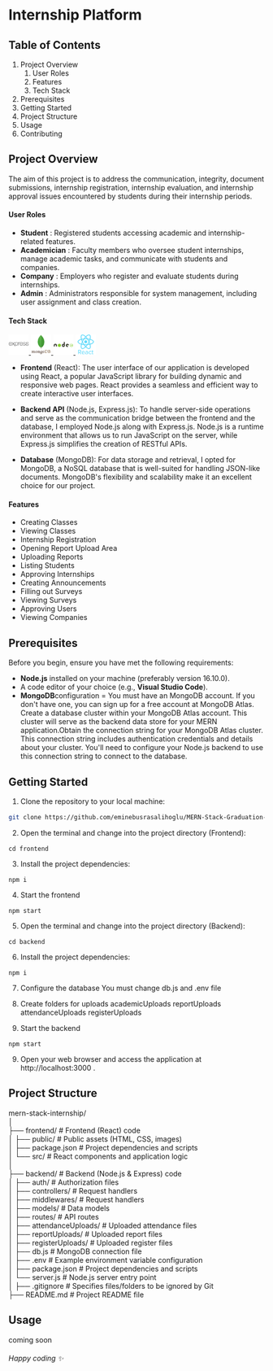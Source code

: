 # Internship Platform 
## Table of Contents
1. Project Overview
    1. User Roles
    2. Features
	3. Tech Stack
2. Prerequisites
3. Getting Started
4. Project Structure
5. Usage
6. Contributing

## Project Overview
The aim of this project is to address the communication, integrity, document submissions, internship registration, internship evaluation, and internship approval issues encountered by students during their internship periods.
#### User Roles
- **Student** : Registered students accessing academic and internship-related features.
- **Academician** : Faculty members who oversee student internships, manage academic tasks, and communicate with students and companies.
- **Company** : Employers who register and evaluate students during internships.
- **Admin** : Administrators responsible for system management, including user assignment and class creation.

#### Tech Stack
<p align="left"> <a href="https://expressjs.com" target="_blank" rel="noreferrer"> <img src="https://raw.githubusercontent.com/devicons/devicon/master/icons/express/express-original-wordmark.svg" alt="express" width="40" height="40"/> </a> <a href="https://www.mongodb.com/" target="_blank" rel="noreferrer"> <img src="https://raw.githubusercontent.com/devicons/devicon/master/icons/mongodb/mongodb-original-wordmark.svg" alt="mongodb" width="40" height="40"/> </a>     <a href="https://nodejs.org" target="_blank" rel="noreferrer"> <img src="https://raw.githubusercontent.com/devicons/devicon/master/icons/nodejs/nodejs-original-wordmark.svg" alt="nodejs" width="40" height="40"/> </a>       <a href="https://reactjs.org/" target="_blank" rel="noreferrer"> <img src="https://raw.githubusercontent.com/devicons/devicon/master/icons/react/react-original-wordmark.svg" alt="react" width="40" height="40"/> </a> </p>

- **Frontend** (React): The user interface of our application is developed using React, a popular JavaScript library for building dynamic and responsive web pages. React provides a seamless and efficient way to create interactive user interfaces.

- **Backend API** (Node.js, Express.js): To handle server-side operations and serve as the communication bridge between the frontend and the database, I employed Node.js along with Express.js. Node.js is a runtime environment that allows us to run JavaScript on the server, while Express.js simplifies the creation of RESTful APIs.

- **Database** (MongoDB): For data storage and retrieval, I opted for MongoDB, a NoSQL database that is well-suited for handling JSON-like documents. MongoDB's flexibility and scalability make it an excellent choice for our project.
#### Features
- Creating Classes
- Viewing Classes
- Internship Registration
- Opening Report Upload Area
- Uploading Reports
- Listing Students
- Approving Internships
- Creating Announcements
- Filling out Surveys
- Viewing Surveys
- Approving Users
- Viewing Companies

## Prerequisites
Before you begin, ensure you have met the following requirements:

- **Node.js** installed on your machine (preferably version 16.10.0).
- A code editor of your choice (e.g., **Visual Studio Code**). 
- **MongoDB**configuration = You must have an MongoDB account. If you don't have one, you can sign up for a free account at MongoDB Atlas. Create a database cluster within your MongoDB Atlas account. This cluster will serve as the backend data store for your MERN application.Obtain the connection string for your MongoDB Atlas cluster. This connection string includes authentication credentials and details about your cluster. You'll need to configure your Node.js backend to use this connection string to connect to the database.

## Getting Started
1.  Clone the repository to your local machine:
```bash
git clone https://github.com/eminebusrasalihoglu/MERN-Stack-Graduation-Project.git
```
2. Open the terminal and change into the project directory (Frontend):
```shell
cd frontend
```
3. Install the project dependencies:
```shell
npm i 
```
4. Start the frontend
```shell
npm start
```
5. Open the terminal and change into the project directory (Backend):
```shell
cd backend
```
6. Install the project dependencies:
```shell
npm i 
```
7. Configure the database
You must change db.js and .env file

8. Create folders for uploads
academicUploads reportUploads attendanceUploads registerUploads

9. Start the backend
```shell
npm start
```
9. Open your web browser and access the application at http://localhost:3000 .

## Project Structure
mern-stack-internship/ <br>
│ <br>
├── frontend/         # Frontend (React) code  <br>
│   ├── public/     # Public assets (HTML, CSS, images) <br>
│   ├── package.json    # Project dependencies and scripts <br>
│   └── src/        # React components and application logic <br>
│ <br>
├── backend/         # Backend (Node.js & Express) code <br>
│   ├── auth/     # Authorization files <br>
│   ├── controllers/ # Request handlers <br>
│   ├── middlewares/ # Request handlers <br>
│   ├── models/     # Data models <br>
│   ├── routes/     # API routes <br>
│   ├── attendanceUploads/     # Uploaded attendance files <br>
│   ├── reportUploads/     # Uploaded report files <br>
│   ├── registerUploads/     # Uploaded register files <br>
│   ├── db.js      # MongoDB connection file <br>
│   ├── .env    # Example environment variable configuration <br>
│   ├── package.json    # Project dependencies and scripts <br>
│   └── server.js   # Node.js server entry point <br>
│
├── .gitignore      # Specifies files/folders to be ignored by Git <br>
├── README.md      # Project README file  <br>

## Usage
coming soon
###### Happy coding ✨
